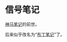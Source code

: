 # 信号笔记
[神马笔记](https://www.coolapk.com/apk/app.haiyunshan.whatsnote)的前世。

后来似乎改名为“[布丁笔记](https://github.com/jicanghai37927/PuddingNote_old)”了。


